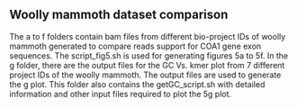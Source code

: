 ## Woolly mammoth dataset comparison
The a to f folders contain bam files from different bio-project IDs of woolly mammoth generated to compare reads support for COA1 gene exon sequences. The script_fig5.sh is used for generating figures 5a to 5f. In the g folder, there are the output files for the GC Vs. kmer plot from 7 different project IDs of the woolly mammoth. The output files are used to generate the g plot. This folder also contains the getGC_script.sh with detailed information and other input files required to plot the 5g plot.
